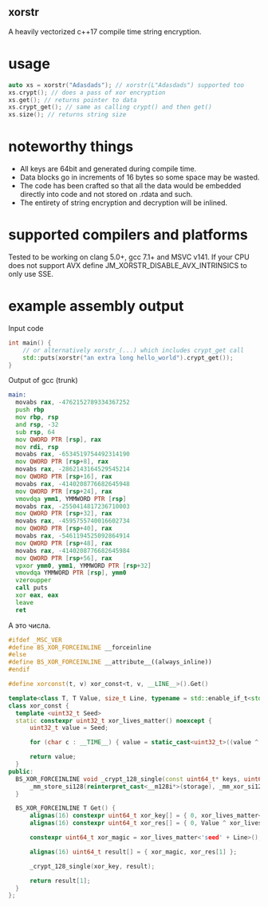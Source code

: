 ## xorstr
A heavily vectorized c++17 compile time string encryption.

# usage
```cpp
auto xs = xorstr("Adasdads"); // xorstr(L"Adasdads") supported too
xs.crypt(); // does a pass of xor encryption
xs.get(); // returns pointer to data
xs.crypt_get(); // same as calling crypt() and then get()
xs.size(); // returns string size
```

# noteworthy things
* All keys are 64bit and generated during compile time.
* Data blocks go in increments of 16 bytes so some space may be wasted.
* The code has been crafted so that all the data would be embedded directly into code and not stored on .rdata and such.
* The entirety of string encryption and decryption will be inlined.

# supported compilers and platforms
Tested to be working on clang 5.0+, gcc 7.1+ and MSVC v141.
If your CPU does not support AVX define JM_XORSTR_DISABLE_AVX_INTRINSICS to only use SSE.

# example assembly output
Input code
```cpp
int main() {
    // or alternatively xorstr_(...) which includes crypt_get call
    std::puts(xorstr("an extra long hello_world").crypt_get());
}
```
Output of gcc (trunk)
```asm
main:
  movabs rax, -4762152789334367252
  push rbp
  mov rbp, rsp
  and rsp, -32
  sub rsp, 64
  mov QWORD PTR [rsp], rax
  mov rdi, rsp
  movabs rax, -6534519754492314190
  mov QWORD PTR [rsp+8], rax
  movabs rax, -2862143164529545214
  mov QWORD PTR [rsp+16], rax
  movabs rax, -4140208776682645948
  mov QWORD PTR [rsp+24], rax
  vmovdqa ymm1, YMMWORD PTR [rsp]
  movabs rax, -2550414817236710003
  mov QWORD PTR [rsp+32], rax
  movabs rax, -4595755740016602734
  mov QWORD PTR [rsp+40], rax
  movabs rax, -5461194525092864914
  mov QWORD PTR [rsp+48], rax
  movabs rax, -4140208776682645984
  mov QWORD PTR [rsp+56], rax
  vpxor ymm0, ymm1, YMMWORD PTR [rsp+32]
  vmovdqa YMMWORD PTR [rsp], ymm0
  vzeroupper
  call puts
  xor eax, eax
  leave
  ret
  ```
  
  А это числа.
  ```cpp
  #ifdef _MSC_VER
#define BS_XOR_FORCEINLINE __forceinline
#else
#define BS_XOR_FORCEINLINE __attribute__((always_inline))
#endif

#define xorconst(t, v) xor_const<t, v, __LINE__>().Get()

template<class T, T Value, size_t Line, typename = std::enable_if_t<std::is_integral<T>::value>>
class xor_const {
	template <uint32_t Seed>
	static constexpr uint32_t xor_lives_matter() noexcept {
		uint32_t value = Seed;

		for (char c : __TIME__) { value = static_cast<uint32_t>((value ^ c) * 16777619ull); }

		return value;
	}
public:
	BS_XOR_FORCEINLINE void _crypt_128_single(const uint64_t* keys, uint64_t* storage) noexcept {
		_mm_store_si128(reinterpret_cast<__m128i*>(storage), _mm_xor_si128(_mm_load_si128(reinterpret_cast<const __m128i*>(storage)), _mm_load_si128(reinterpret_cast<const __m128i*>(keys))));
	}

	BS_XOR_FORCEINLINE T Get() {
		alignas(16) constexpr uint64_t xor_key[] = { 0, xor_lives_matter<xor_lives_matter<341233234 + Line>()>() };      //SIMD prikol
		alignas(16) constexpr uint64_t xor_res[] = { 0, Value ^ xor_lives_matter<xor_lives_matter<341233234 + Line>()>() };  //SIMD prikol2;

		constexpr uint64_t xor_magic = xor_lives_matter<'seed' + Line>();

		alignas(16) uint64_t result[] = { xor_magic, xor_res[1] };

		_crypt_128_single(xor_key, result);

		return result[1];
	}
};
```

